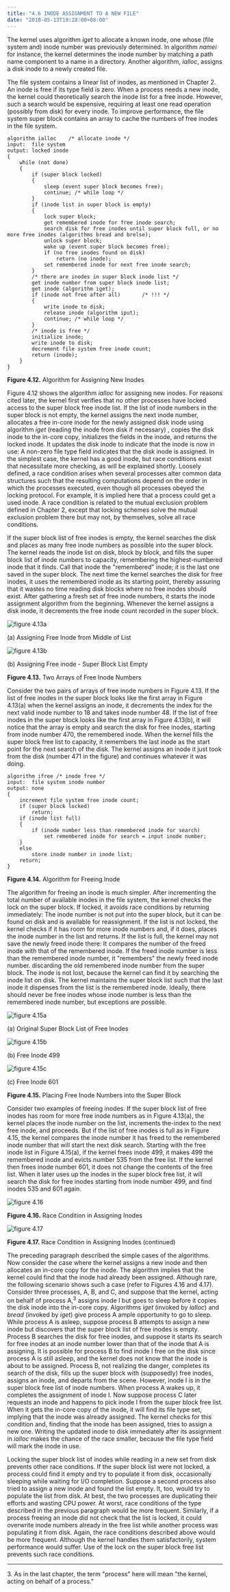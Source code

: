 ```yaml
---
title: "4.6 INODE ASSIGNMENT TO A NEW FILE"
date: "2018-05-13T19:28:00+08:00"
---
```


The kernel uses algorithm *iget* to allocate a known inode, one whose (file system and) inode number was previously determined. In algorithm *namei* for instance, the kernel determines the inode number by matching a path name component to a name in a directory. Another algorithm, *ialloc*, assigns a disk inode to a newly created file.

The file system contains a linear list of inodes, as mentioned in Chapter 2. An inode is free if its type field is zero. When a process needs a new inode, the kernel could theoretically search the inode list for a free inode. However, such a search would be expensive, requiring at least one read operation (possibly from disk) for every inode. To improve performance, the file system super block contains an array to cache the numbers of free inodes in the file system.

```text
algorithm ialloc    /* allocate inode */
input:  file system
output: locked inode
{
    while (not done)
    {
        if (super block locked)
        {
            sleep (event super block becomes free);
            continue; /* while loop */
        }
        if (inode list in super block is empty)
        {
            lock super block;
            get remembered inode for free inode search;
            search disk for free inodes until super block full, or no more free inodes (algorithms bread and brelse);
            unlock super block;
            wake up (event super block becomes free);
            if (no free inodes found on disk)
                return (no inode);
            set remembered inode for next free inode search;
        }
        /* there are inodes in super block inode list */
        get inode number from super block inode list;
        get inode (algorithm iget);
        if (inode not free after all)       /* !!! */
        {
            write inode to disk;
            release inode (algorithm iput);
            continue; /* while loop */
        }
        /* inode is free */
        initialize inode;
        write inode to disk;
        decrement file system free inode count;
        return (inode);
    }
}
```

**Figure 4.12.** Algorithm for Assigning New Inodes

Figure 4.12 shows the algorithm *ialloc* for assigning new inodes. For reasons cited later, the kernel first verifies that no other processes have locked access to the super block free inode list. If the list of inode numbers in the super block is not empty, the kernel assigns the next inode number, allocates a free in-core inode for the newly assigned disk inode using algorithm *iget* (reading the inode from disk if necessary) , copies the disk inode to the in-core copy, initializes the fields in the inode, and returns the locked inode. It updates the disk inode to indicate that the inode is now in use: A non-zero file type field indicates that the disk inode is assigned. In the simplest case, the kernel has a good inode, but race conditions exist that necessitate more checking, as will be explained shortly. Loosely defined, a race condition arises when several processes alter common data structures such that the resulting computations depend on the order in which the processes executed, even though all processes obeyed the locking protocol. For example, it is implied here that a process could get a used inode. A race condition is related to the mutual exclusion problem defined in Chapter 2, except that locking schemes solve the mutual exclusion problem there but may not, by themselves, solve all race conditions.

If the super block list of free inodes is empty, the kernel searches the disk and places as many free inode numbers as possible into the super block. The kernel reads the inode list on disk, block by block, and fills the super block list of inode numbers to capacity, remembering the highest-numbered inode that it finds. Call that inode the "remembered" inode; it is the last one saved in the super block. The next time the kernel searches the disk for free inodes, it uses the remembered inode as its starting point, thereby assuring that it wastes no time reading disk blocks where no free inodes should exist. After gathering a fresh set of free inode numbers, it starts the inode assignment algorithm from the beginning. Whenever the kernel assigns a disk inode, it decrements the free inode count recorded in the super block.

![figure 4.13a](/linux/img/bach/figure4.13a.jpg)

(a) Assigning Free Inode from Middle of List

![figure 4.13b](/linux/img/bach/figure4.13b.jpg)

(b) Assigning Free inode - Super Block List Empty

**Figure 4.13.** Two Arrays of Free Inode Numbers

Consider the two pairs of arrays of free inode numbers in Figure 4.13. If the list of free inodes in the super block looks like the first array in Figure 4.13(a) when the kernel assigns an inode, it decrements the index for the next valid inode number to 18 and takes inode number 48. If the list of free inodes in the super block looks like the first array in Figure 4.13(b), it will notice that the array is empty and search the disk for free inodes, starting from inode number 470, the remembered inode. When the kernel fills the super block free list to capacity, it remembers the last inode as the start point for the next search of the disk. The kernel assigns an inode it just took from the disk (number 471 in the figure) and
continues whatever it was doing.

```text
algorithm ifree /* inode free */
input:  file system inode number
output: none
{
    increment file system free inode count;
    if (super block locked)
        return;
    if (inode list full)
    {
        if (inode number less than remembered inode for search)
            set remembered inode for search = input inode number;
    }
    else
        store inode number in inode list;
    return;
}
```

**Figure 4.14.** Algorithm for Freeing Inode

The algorithm for freeing an inode is much simpler. After incrementing the total number of available inodes in the file system, the kernel checks the lock on the super block. If locked, it avoids race conditions by returning immediately: The inode number is not put into the super block, but it can be found on disk and is available for reassignment. If the list is not locked, the kernel checks if it has room for more inode numbers and, if it does, places the inode number in the list and returns. If the list is full, the kernel may not save the newly freed inode there: It compares the number of the freed inode with that of the remembered inode. If the freed inode number is less than the remembered inode number, it "remembers" the newly freed inode number. discarding the old remembered inode number from the super block. The inode is not lost, because the kernel can find it by searching the inode list on disk. The kernel maintains the super block list such that the last inode it dispenses from the list is the remembered inode. Ideally, there should never be free inodes whose inode number is less than the remembered inode number, but exceptions are possible.

![figure 4.15a](/linux/img/bach/figure4.15a.jpg)

(a) Original Super Block List of Free Inodes

![figure 4.15b](/linux/img/bach/figure4.15b.jpg)

(b) Free Inode 499

![figure 4.15c](/linux/img/bach/figure4.15c.jpg)

\(c\) Free Inode 601

**Figure 4.15.** Placing Free Inode Numbers into the Super Block

Consider two examples of freeing inodes. If the super block list of free inodes has room for more free inode numbers as in Figure 4.13(a), the kernel places the inode number on the list, increments the-index to the next free inode, and proceeds. But if the list of free inodes is full as in Figure 4.15, the kernel compares the inode number it has freed to the remembered inode number that will start the next disk
search. Starting with the free inode list in Figure 4.15(a), if the kernel frees inode 499, it makes 499 the remembered inode and evicts number 535 from the free list. If the kernel then frees inode number 601, it does not change the contents of the free list. When it later uses up the inodes in the super block free list, it will search the disk for free inodes starting from inode number 499, and find inodes 535 and
601 again.

![figure 4.16](/linux/img/bach/figure4.16.jpg)

**Figure 4.16.** Race Condition in Assigning Inodes

![figure 4.17](/linux/img/bach/figure4.17.jpg)

**Figure 4.17.** Race Condition in Assigning Inodes (continued)

The preceding paragraph described the simple cases of the algorithms. Now consider the case where the kernel assigns a new inode and then allocates an in-core copy for the inode. The algorithm implies that the kernel could find that the inode had already been assigned. Although rare, the following scenario shows such a case (refer to Figures 4.16 and 4.17). Consider three processes, A, B, and C, and suppose that the kernel, acting on behalf of process A,<sup>3</sup> assigns inode I but goes to sleep before it copies the disk inode into the in-core copy. Algorithms *iget* (invoked by *ialloc*) and *bread* (invoked by *iget*) give process A ample opportunity to go to sleep. While process A is asleep, suppose process B attempts to assign a new inode but discovers that the super block list of free inodes is empty. Process B searches the disk for free inodes, and suppose it starts its search for free inodes at an inode number lower than that of the inode that A is assigning. It is possible for process B to find inode I free on the disk since process A is still asleep, and the kernel does not know that the inode is about to be assigned. Process B, not realizing the danger, completes its search of the disk, fills up the super block with (supposedly) free inodes, assigns an inode, and departs from the scene. However, inode I is in the super block free list of inode numbers. When process A wakes up, it completes the assignment of inode I. Now suppose process C later requests an inode and happens to pick inode I from the super block free list. When it gets the in-core copy of the inode, it will find its file type set, implying that the inode was already assigned. The kernel checks for this condition and, finding that the inode has been assigned, tries to assign a new one. Writing the updated inode to disk immediately after its assignment in *ialloc* makes the chance of the race smaller, because the file type field will mark the inode in use.

Locking the super block list of inodes while reading in a new set from disk prevents other race conditions. If the super block list were not locked, a process could find it empty and try to populate it from disk, occasionally sleeping while waiting for I/O completion. Suppose a second process also tried to assign a new inode and found the list empty. It, too, would try to populate the list from disk. At best, the two processes are duplicating their efforts and wasting CPU power. At worst, race conditions of the type described in the previous paragraph would be more frequent. Similarly, if a process freeing an inode did not check that the list is locked, it could overwrite inode numbers already in the free list while another process was populating it from disk. Again, the race conditions described above would be more frequent. Although the kernel handles them satisfactorily, system performance would suffer. Use of the lock on the super block free list prevents such race conditions.

------

3\. As in the last chapter, the term "process" here will mean "the kernel, acting on behalf of a process."